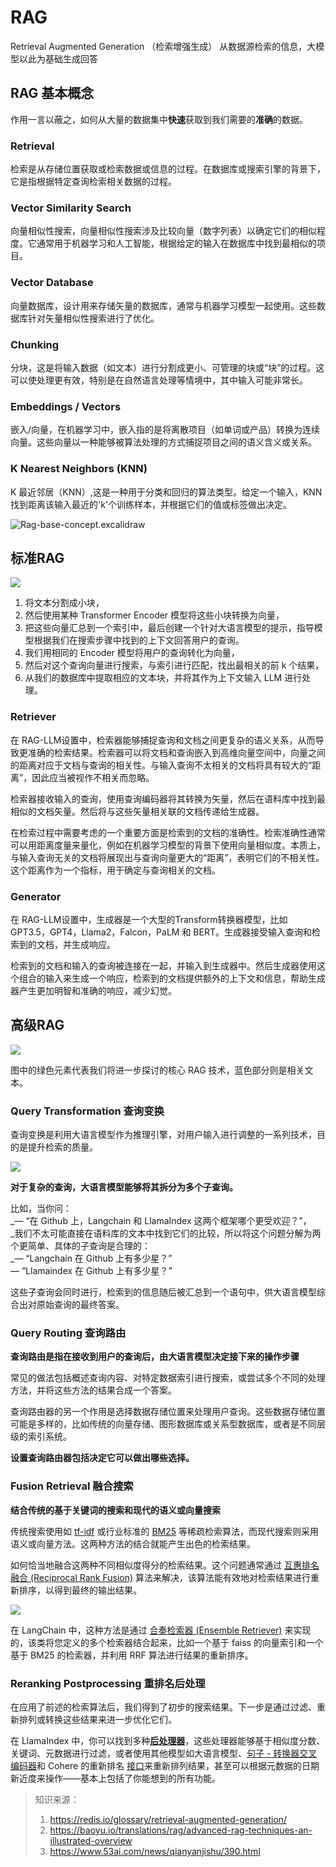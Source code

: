 # RAG

Retrieval Augmented Generation （检索增强生成）
从数据源检索的信息，大模型以此为基础生成回答
## RAG 基本概念

作用一言以蔽之，如何从大量的数据集中**快速**获取到我们需要的**准确**的数据。

###  Retrieval
检索是从存储位置获取或检索数据或信息的过程。在数据库或搜索引擎的背景下，它是指根据特定查询检索相关数据的过程。
### Vector Similarity Search
向量相似性搜索，向量相似性搜索涉及比较向量（数字列表）以确定它们的相似程度。它通常用于机器学习和人工智能，根据给定的输入在数据库中找到最相似的项目。
### Vector Database
向量数据库，设计用来存储矢量的数据库，通常与机器学习模型一起使用。这些数据库针对矢量相似性搜索进行了优化。
### Chunking
分块，这是将输入数据（如文本）进行分割成更小、可管理的块或“块”的过程。这可以使处理更有效，特别是在自然语言处理等情境中，其中输入可能非常长。
###  Embeddings / Vectors
嵌入/向量，在机器学习中，嵌入指的是将离散项目（如单词或产品）转换为连续向量。这些向量以一种能够被算法处理的方式捕捉项目之间的语义含义或关系。
### K Nearest Neighbors (KNN)
K 最近邻居（KNN）,这是一种用于分类和回归的算法类型。给定一个输入，KNN 找到距离该输入最近的'k'个训练样本，并根据它们的值或标签做出决定。


![Rag-base-concept.excalidraw](https://picbed.fjhdream.cn/202406111915456.svg)

## 标准RAG

![](https://picbed.fjhdream.cn/202406061946902.png)

1. 将文本分割成小块，
2. 然后使用某种 Transformer Encoder 模型将这些小块转换为向量，
3. 把这些向量汇总到一个索引中，最后创建一个针对大语言模型的提示，指导模型根据我们在搜索步骤中找到的上下文回答用户的查询。  
4. 我们用相同的 Encoder 模型将用户的查询转化为向量，
5. 然后对这个查询向量进行搜索，与索引进行匹配，找出最相关的前 k 个结果，
6. 从我们的数据库中提取相应的文本块，并将其作为上下文输入 LLM 进行处理。

### Retriever

在 RAG-LLM设置中，检索器能够捕捉查询和文档之间更复杂的语义关系，从而导致更准确的检索结果。检索器可以将文档和查询嵌入到高维向量空间中，向量之间的距离对应于文档与查询的相关性。与输入查询不太相关的文档将具有较大的“距离”，因此应当被视作不相关而忽略。

检索器接收输入的查询，使用查询编码器将其转换为矢量，然后在语料库中找到最相似的文档矢量。然后将与这些矢量相关联的文档传递给生成器。

在检索过程中需要考虑的一个重要方面是检索到的文档的准确性。检索准确性通常可以用距离度量来量化，例如在机器学习模型的背景下使用向量相似度。本质上，与输入查询无关的文档将展现出与查询向量更大的“距离”，表明它们的不相关性。这个距离作为一个指标，用于确定与查询相关的文档。

### Generator

在 RAG-LLM设置中，生成器是一个大型的Transform转换器模型，比如 GPT3.5，GPT4，Llama2，Falcon，PaLM 和 BERT。生成器接受输入查询和检索到的文档，并生成响应。

检索到的文档和输入的查询被连接在一起，并输入到生成器中。然后生成器使用这个组合的输入来生成一个响应，检索到的文档提供额外的上下文和信息，帮助生成器产生更加明智和准确的响应，减少幻觉。

## 高级RAG

![](https://picbed.fjhdream.cn/202406061949743.png)

图中的绿色元素代表我们将进一步探讨的核心 RAG 技术，蓝色部分则是相关文本。

### Query Transformation 查询变换

查询变换是利用大语言模型作为推理引擎，对用户输入进行调整的一系列技术，目的是提升检索的质量。

![](https://picbed.fjhdream.cn/202406111629732.png)

**对于复杂的查询，大语言模型能够将其拆分为多个子查询。**

比如，当你问：  
_— “在 Github 上，Langchain 和 LlamaIndex 这两个框架哪个更受欢迎？”，  
_我们不太可能直接在语料库的文本中找到它们的比较，所以将这个问题分解为两个更简单、具体的子查询是合理的：  
_— “Langchain 在 Github 上有多少星？”  
— “Llamaindex 在 Github 上有多少星？”

这些子查询会同时进行，检索到的信息随后被汇总到一个语句中，供大语言模型综合出对原始查询的最终答案。

###  Query Routing 查询路由

**查询路由是指在接收到用户的查询后，由大语言模型决定接下来的操作步骤** 

常见的做法包括概述查询内容、对特定数据索引进行搜索，或尝试多个不同的处理方法，并将这些方法的结果合成一个答案。

查询路由器的另一个作用是选择数据存储位置来处理用户查询。这些数据存储位置可能是多样的，比如传统的向量存储、图形数据库或关系型数据库，或者是不同层级的索引系统。

**设置查询路由器包括决定它可以做出哪些选择。**

### Fusion Retrieval 融合搜索

**结合传统的基于关键词的搜索和现代的语义或向量搜索**

传统搜索使用如 [tf-idf](https://en.wikipedia.org/wiki/Tf%E2%80%93idf) 或行业标准的 [BM25](https://en.wikipedia.org/wiki/Okapi_BM25) 等稀疏检索算法，而现代搜索则采用语义或向量方法。这两种方法的结合就能产生出色的检索结果。

如何恰当地融合这两种不同相似度得分的检索结果。这个问题通常通过 [互惠排名融合 (Reciprocal Rank Fusion)](https://plg.uwaterloo.ca/~gvcormac/cormacksigir09-rrf.pdf) 算法来解决，该算法能有效地对检索结果进行重新排序，以得到最终的输出结果。

![](https://picbed.fjhdream.cn/202406111643105.png)

在 LangChain 中，这种方法是通过 [合奏检索器 (Ensemble Retriever)](https://python.langchain.com/docs/modules/data_connection/retrievers/ensemble) 来实现的，该类将您定义的多个检索器结合起来，比如一个基于 faiss 的向量索引和一个基于 BM25 的检索器，并利用 RRF 算法进行结果的重新排序。

### Reranking Postprocessing 重排名后处理

在应用了前述的检索算法后，我们得到了初步的搜索结果。下一步是通过过滤、重新排列或转换这些结果来进一步优化它们。

在 LlamaIndex 中，你可以找到多种[**后处理器**](https://docs.llamaindex.ai/en/stable/module_guides/querying/node_postprocessors/root.html)，这些处理器能够基于相似度分数、关键词、元数据进行过滤，或者使用其他模型如大语言模型、[句子 - 转换器交叉编码器](https://www.sbert.net/examples/applications/cross-encoder/README.html)和 Cohere 的重新排名 [接口](https://txt.cohere.com/rerank/)来重新排列结果，甚至可以根据元数据的日期新近度来操作——基本上包括了你能想到的所有功能。



> 知识来源：
> 1.  https://redis.io/glossary/retrieval-augmented-generation/
> 2.  https://baoyu.io/translations/rag/advanced-rag-techniques-an-illustrated-overview
> 3. https://www.53ai.com/news/qianyanjishu/390.html